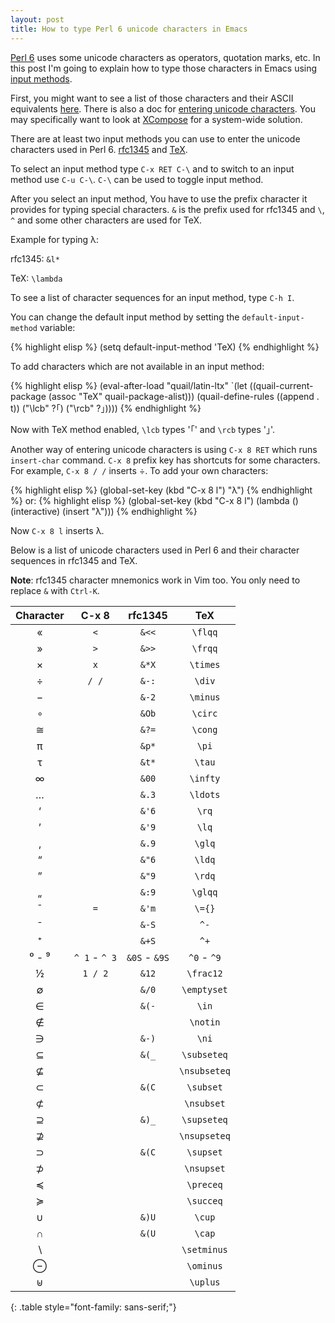 ```yaml
---
layout: post
title: How to type Perl 6 unicode characters in Emacs
---
```


[Perl 6](http://perl6.org/) uses some unicode characters as operators, quotation marks, etc.
In this post I'm going to explain how to type those characters in Emacs using
[input methods](http://www.emacswiki.org/emacs/InputMethods).

First, you might want to see a list of those characters and their ASCII equivalents
[here](http://doc.perl6.org/language/unicode_texas).
There is also a doc for [entering unicode characters](http://doc.perl6.org/language/unicode_entry).
You may specifically want to look at [XCompose](https://en.wikipedia.org/wiki/Compose_key#GNU.2FLinux) for a system-wide solution.

There are at least two input methods you can use to enter the unicode characters used in Perl 6.
[rfc1345](https://tools.ietf.org/html/rfc1345) and [TeX](http://www.emacswiki.org/emacs/TeXInputMethod).

To select an input method type `C-x RET C-\` and to switch to an input method use `C-u C-\`.
`C-\` can be used to toggle input method.

After you select an input method, You have to use the prefix character it provides for typing special characters.
`&` is the prefix used for rfc1345 and `\`, `^` and some other characters are used for TeX.

Example for typing λ:

rfc1345: `&l*`

TeX: `\lambda`

To see a list of character sequences for an input method, type `C-h I`.

You can change the default input method by setting the `default-input-method` variable:

{% highlight elisp %}
(setq default-input-method 'TeX)
{% endhighlight %}

To add characters which are not available in an input method:

{% highlight elisp %}
(eval-after-load "quail/latin-ltx"
  `(let ((quail-current-package (assoc "TeX" quail-package-alist)))
     (quail-define-rules ((append . t))
                         ("\\lcb" ?｢)
                         ("\\rcb" ?｣))))
{% endhighlight %}

Now with TeX method enabled, `\lcb` types '｢' and `\rcb` types '｣'.

Another way of entering unicode characters is using `C-x 8 RET` which runs `insert-char` command.
`C-x 8` prefix key has shortcuts for some characters. For example, `C-x 8 / /` inserts ÷. To add your own characters:

{% highlight elisp %}
(global-set-key (kbd "C-x 8 l") "λ")
{% endhighlight %}
or:
{% highlight elisp %}
(global-set-key (kbd "C-x 8 l") (lambda () (interactive) (insert "λ")))
{% endhighlight %}

Now `C-x 8 l` inserts λ.

Below is a list of unicode characters used in Perl 6 and their character sequences in rfc1345 and TeX.

**Note**: rfc1345 character mnemonics work in Vim too. You only need to replace `&` with `Ctrl-K`.

| Character | C-x 8 | rfc1345 | TeX |
|:---------:|:-----:|:-------:|:---:|
| «  | `<` | `&<<` | `\flqq` |
| »  | `>` | `&>>` | `\frqq` |
| ×  | `x` | `&*X` | `\times` |
| ÷  | `/ /` | `&-:` | `\div` |
| −  |   | `&-2` | `\minus` |
| ∘  |   | `&Ob` | `\circ` |
| ≅  |   | `&?=` | `\cong` |
| π  |   | `&p*` | `\pi` |
| τ  |   | `&t*` | `\tau` |
| ∞  |   | `&00` | `\infty` |
| …  |   | `&.3` | `\ldots` |
| ‘  |   | `&'6` | `\rq` |
| ’  |   | `&'9` | `\lq` |
| ‚  |   | `&.9` | `\glq` |
| “  |   | `&"6` | `\ldq` |
| ”  |   | `&"9` | `\rdq` |
| „  |   | `&:9` | `\glqq` |
| ¯  | `=` | `&'m` | `\={}` |
| ⁻  |   | `&-S` | `^-` |
| ⁺  |   | `&+S` | `^+` |
| ⁰ - ⁹ | `^ 1` - `^ 3` | `&0S` - `&9S` | `^0` - `^9` |
| ½  | `1 / 2` | `&12` | `\frac12` |
| ∅  |   | `&/0` | `\emptyset` |
| ∈  |   | `&(-` | `\in` |
| ∉  |   |       | `\notin` |
| ∋  |   | `&-)` | `\ni` |
| ⊆  |   | `&(_` | `\subseteq` |
| ⊈  |   |       | `\nsubseteq` |
| ⊂  |   | `&(C` | `\subset` |
| ⊄  |   |       | `\nsubset` |
| ⊇  |   | `&)_` | `\supseteq` |
| ⊉  |   |       | `\nsupseteq` |
| ⊃  |   | `&(C` | `\supset` |
| ⊅  |   |       | `\nsupset` |
| ≼  |   |       | `\preceq` |
| ≽  |   |       | `\succeq` |
| ∪  |   | `&)U` | `\cup` |
| ∩  |   | `&(U` | `\cap` |
| ∖  |   |       | `\setminus` |
| ⊖  |   |       | `\ominus` |
| ⊎  |   |       | `\uplus` |
{: .table style="font-family: sans-serif;"}